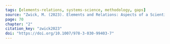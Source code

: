 ```yaml
---
tags: [elements-relations, systems-science, methodology, gaps]
source: "Zwick, M. (2023). Elements and Relations: Aspects of a Scientific Metaphysics (Vol. 35). Springer International Publishing."
page: 70
chapter: "2"
citation_key: "zwick2023"
doi: "https://doi.org/10.1007/978-3-030-99403-7"
---
```


